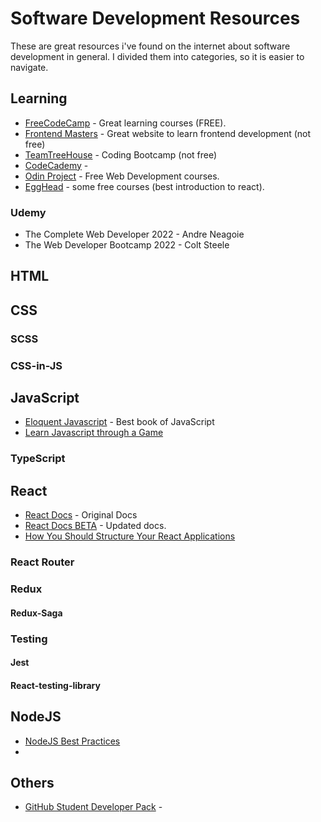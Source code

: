 # Software Development Resources
These are great resources i've found on the internet about software development in general. I divided them into categories, so it is easier to navigate.

## Learning 

- [FreeCodeCamp](https://www.freecodecamp.org/learn/) - Great learning courses (FREE).
- [Frontend Masters](https://frontendmasters.com/) - Great website to learn frontend development (not free)
- [TeamTreeHouse](https://teamtreehouse.com/) - Coding Bootcamp (not free)
- [CodeCademy](https://www.codecademy.com/) - 
- [Odin Project](https://www.theodinproject.com/) - Free Web Development courses.
- [EggHead](https://egghead.io/) - some free courses (best introduction to react).

### Udemy 
- The Complete Web Developer 2022 - Andre Neagoie
- The Web Developer Bootcamp 2022 - Colt Steele


## HTML

## CSS

### SCSS

### CSS-in-JS


## JavaScript
- [Eloquent Javascript](https://eloquentjavascript.net/) - Best book of JavaScript
- [Learn Javascript through a Game](https://dev.to/nitdgplug/learn-javascript-through-a-game-1beh)


### TypeScript



## React
- [React Docs](https://reactjs.org/docs/getting-started.html) - Original Docs
- [React Docs BETA](https://beta.reactjs.org/learn) - Updated docs.
- [How You Should Structure Your React Applications](https://medium.com/better-programming/how-you-should-structure-your-react-applications-e7dd32375a98)

### React Router

### Redux
#### Redux-Saga

### Testing
#### Jest
#### React-testing-library

## NodeJS
- [NodeJS Best Practices](https://github.com/goldbergyoni/nodebestpractices)
-


## Others
- [GitHub Student Developer Pack](https://education.github.com/pack) - 



